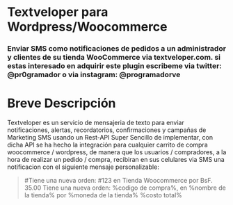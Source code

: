 # Textveloper para Wordpress/Woocommerce
### Enviar SMS como notificaciones de pedidos a un administrador y clientes de su tienda WooCommerce via textveloper.com. si estas interesado en adquirir este plugin escribeme via twitter: @pr0gramador o via instagram: @programadorve

Breve Descripción
=================
Textveloper es un servicio de mensajeria de texto para enviar notificaciones, alertas, recordatorios, confirmaciones y campañas de Marketing SMS usando un Rest-API Super Sencillo de implementar, con dicha API se ha hecho la integración para cualquier carrito de compra woocommerce / wordpress, de manera que los usuarios / compradores, a la hora de realizar un pedido / compra, recibiran en sus celulares via SMS una notificacion con el siguiente mensaje personalizable:

>#Tiene una nueva orden: #123 en Tienda Woocommerce por BsF. 35.00
>Tiene una nueva orden: %codigo de compra%, en %nombre de la tienda% por %moneda de la tienda% %costo total%
